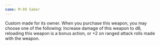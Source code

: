 ```yaml
---
name: M-99 Saber
---
```

Custom made for its owner. When you purchase this weapon, you may choose one of the following: 
Increase damage of this weapon to d8,  reloading this weapon is a bonus action, or +2 on ranged 
attack rolls made with the weapon.